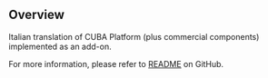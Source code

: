 ## Overview
Italian translation of CUBA Platform (plus commercial components) implemented as an add-on.

For more information, please refer to [README](https://github.com/pfurini/cuba-translation-it/blob/master/README.md) on GitHub.